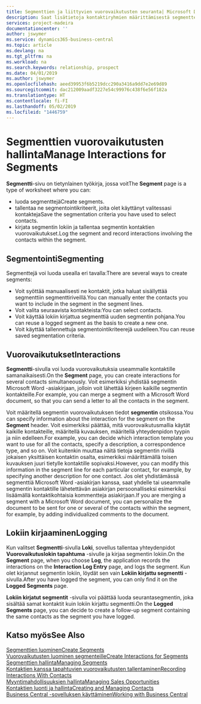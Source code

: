```yaml
---
title: Segmenttien ja liittyvien vuorovaikutusten seuranta| Microsoft Docs
description: Saat lisätietoja kontaktiryhmien määrittämisestä segmenttejä luomalla ja segmenttien vuorovaikutusten määrittämisestä.
services: project-madeira
documentationcenter: ''
author: jswymer
ms.service: dynamics365-business-central
ms.topic: article
ms.devlang: na
ms.tgt_pltfrm: na
ms.workload: na
ms.search.keywords: relationship, prospect
ms.date: 04/01/2019
ms.author: jswymer
ms.openlocfilehash: aeed39953f6b5219dcc290a3416a9dd7e2e69d89
ms.sourcegitcommit: dac212009aadf3227e54c99976c438f6e56f182a
ms.translationtype: HT
ms.contentlocale: fi-FI
ms.lasthandoff: 05/02/2019
ms.locfileid: "1446759"
---
```

# <a name="manage-interactions-for-segments"></a><span data-ttu-id="b8c33-103">Segmenttien vuorovaikutusten hallinta</span><span class="sxs-lookup"><span data-stu-id="b8c33-103">Manage Interactions for Segments</span></span>
<span data-ttu-id="b8c33-104">**Segmentti**-sivu on tietynlainen työkirja, jossa voit</span><span class="sxs-lookup"><span data-stu-id="b8c33-104">The **Segment** page is a type of worksheet where you can:</span></span>

* <span data-ttu-id="b8c33-105">luoda segmenttejä</span><span class="sxs-lookup"><span data-stu-id="b8c33-105">Create segments.</span></span>
* <span data-ttu-id="b8c33-106">tallentaa ne segmentointikriteerit, joita olet käyttänyt valitessasi kontakteja</span><span class="sxs-lookup"><span data-stu-id="b8c33-106">Save the segmentation criteria you have used to select contacts.</span></span>
* <span data-ttu-id="b8c33-107">kirjata segmentin lokiin ja tallentaa segmentin kontaktien vuorovaikutukset.</span><span class="sxs-lookup"><span data-stu-id="b8c33-107">Log the segment and record interactions involving the contacts within the segment.</span></span>

## <a name="segmenting"></a><span data-ttu-id="b8c33-108">Segmentointi</span><span class="sxs-lookup"><span data-stu-id="b8c33-108">Segmenting</span></span>
<span data-ttu-id="b8c33-109">Segmenttejä voi luoda usealla eri tavalla:</span><span class="sxs-lookup"><span data-stu-id="b8c33-109">There are several ways to create segments:</span></span>

* <span data-ttu-id="b8c33-110">Voit syöttää manuaalisesti ne kontaktit, jotka haluat sisällyttää segmenttiin segmenttiriveillä.</span><span class="sxs-lookup"><span data-stu-id="b8c33-110">You can manually enter the contacts you want to include in the segment in the segment lines.</span></span>
* <span data-ttu-id="b8c33-111">Voit valita seuraavista kontakteista:</span><span class="sxs-lookup"><span data-stu-id="b8c33-111">You can select contacts.</span></span>
* <span data-ttu-id="b8c33-112">Voit käyttää lokiin kirjattua segmenttiä uuden segmentin pohjana.</span><span class="sxs-lookup"><span data-stu-id="b8c33-112">You can reuse a logged segment as the basis to create a new one.</span></span>
* <span data-ttu-id="b8c33-113">Voit käyttää tallennettuja segmentointikriteerejä uudelleen.</span><span class="sxs-lookup"><span data-stu-id="b8c33-113">You can reuse saved segmentation criteria.</span></span>

## <a name="interactions"></a><span data-ttu-id="b8c33-114">Vuorovaikutukset</span><span class="sxs-lookup"><span data-stu-id="b8c33-114">Interactions</span></span>
<span data-ttu-id="b8c33-115">**Segmentti**-sivulla voi luoda vuorovaikutuksia useammalle kontaktille samanaikaisesti.</span><span class="sxs-lookup"><span data-stu-id="b8c33-115">On the **Segment** page, you can create interactions for several contacts simultaneously.</span></span> <span data-ttu-id="b8c33-116">Voit esimerkiksi yhdistää segmentin Microsoft Word -asiakirjaan, jolloin voit lähettää kirjeen kaikille segmentin kontakteille.</span><span class="sxs-lookup"><span data-stu-id="b8c33-116">For example, you can merge a segment with a Microsoft Word document, so that you can send a letter to all the contacts in the segment.</span></span>

<span data-ttu-id="b8c33-117">Voit määritellä segmentin vuorovaikutuksen tiedot **segmentin** otsikossa.</span><span class="sxs-lookup"><span data-stu-id="b8c33-117">You can specify information about the interaction for the segment on the **Segment** header.</span></span> <span data-ttu-id="b8c33-118">Voit esimerkiksi päättää, mitä vuorovaikutusmallia käytät kaikille kontakteille, määritellä kuvauksen, määritellä yhteydenpidon tyypin ja niin edelleen.</span><span class="sxs-lookup"><span data-stu-id="b8c33-118">For example, you can decide which interaction template you want to use for all the contacts, specify a description, a correspondence type, and so on.</span></span> <span data-ttu-id="b8c33-119">Voit kuitenkin muuttaa näitä tietoja segmentin rivillä jokaisen yksittäisen kontaktin osalta, esimerkiksi määrittämällä toisen kuvauksen juuri tietylle kontaktille sopivaksi.</span><span class="sxs-lookup"><span data-stu-id="b8c33-119">However, you can modify this information in the segment line for each particular contact, for example, by specifying another description for one contact.</span></span> <span data-ttu-id="b8c33-120">Jos olet yhdistämässä segmenttiä Microsoft Word -asiakirjan kanssa, saat yhdelle tai useammalle segmentin kontaktille lähetettävän asiakirjan persoonalliseksi esimerkiksi lisäämällä kontaktikohtaisia kommentteja asiakirjaan.</span><span class="sxs-lookup"><span data-stu-id="b8c33-120">If you are merging a segment with a Microsoft Word document, you can personalize the document to be sent for one or several of the contacts within the segment, for example, by adding individualized comments to the document.</span></span>

## <a name="logging"></a><span data-ttu-id="b8c33-121">Lokiin kirjaaminen</span><span class="sxs-lookup"><span data-stu-id="b8c33-121">Logging</span></span>
<span data-ttu-id="b8c33-122">Kun valitset **Segmentti**-sivulla **Loki**, sovellus tallentaa yhteydenpidot **Vuorovaikutuslokin tapahtuma** -sivulle ja kirjaa segmentin lokiin.</span><span class="sxs-lookup"><span data-stu-id="b8c33-122">On the **Segment** page, when you choose **Log**, the application records the interactions on the **Interaction Log Entry** page, and logs the segment.</span></span> <span data-ttu-id="b8c33-123">Kun olet kirjannut segmentin lokiin, löydät sen vain **Lokiin kirjattu segmentti** -sivulla.</span><span class="sxs-lookup"><span data-stu-id="b8c33-123">After you have logged the segment, you can only find it on the **Logged Segments** page.</span></span>

<span data-ttu-id="b8c33-124">**Lokiin kirjatut segmentit** -sivulla voi päättää luoda seurantasegmentin, joka sisältää samat kontaktit kuin lokiin kirjattu segmentti.</span><span class="sxs-lookup"><span data-stu-id="b8c33-124">On the **Logged Segments** page, you can decide to create a follow-up segment containing the same contacts as the segment you have logged.</span></span>

## <a name="see-also"></a><span data-ttu-id="b8c33-125">Katso myös</span><span class="sxs-lookup"><span data-stu-id="b8c33-125">See Also</span></span>
[<span data-ttu-id="b8c33-126">Segmenttien luominen</span><span class="sxs-lookup"><span data-stu-id="b8c33-126">Create Segments</span></span>](marketing-how-create-segment.md)  
[<span data-ttu-id="b8c33-127">Vuorovaikutusten luominen segmenteille</span><span class="sxs-lookup"><span data-stu-id="b8c33-127">Create Interactions for Segments</span></span>](marketing-how-create-interactions.md)  
[<span data-ttu-id="b8c33-128">Segmenttien hallinta</span><span class="sxs-lookup"><span data-stu-id="b8c33-128">Managing Segments</span></span>](marketing-segments.md)  
[<span data-ttu-id="b8c33-129">Kontaktien kanssa tapahtuvien vuorovaikutusten tallentaminen</span><span class="sxs-lookup"><span data-stu-id="b8c33-129">Recording Interactions With Contacts</span></span>](marketing-interactions.md)  
[<span data-ttu-id="b8c33-130">Myyntimahdollisuuksien hallinta</span><span class="sxs-lookup"><span data-stu-id="b8c33-130">Managing Sales Opportunities</span></span>](marketing-manage-sales-opportunities.md)  
[<span data-ttu-id="b8c33-131">Kontaktien luonti ja hallinta</span><span class="sxs-lookup"><span data-stu-id="b8c33-131">Creating and Managing Contacts</span></span>](marketing-contacts.md)  
[<span data-ttu-id="b8c33-132">Business Central -sovelluksen käyttäminen</span><span class="sxs-lookup"><span data-stu-id="b8c33-132">Working with Business Central</span></span>](ui-work-product.md)
